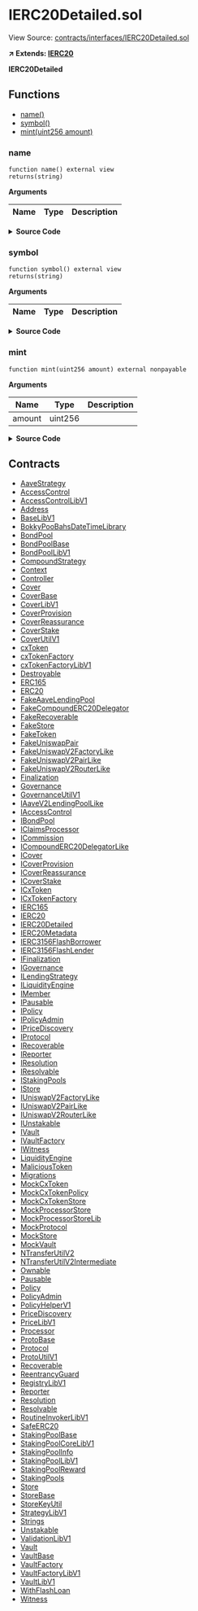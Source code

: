 # IERC20Detailed.sol

View Source: [contracts/interfaces/IERC20Detailed.sol](../contracts/interfaces/IERC20Detailed.sol)

**↗ Extends: [IERC20](IERC20.md)**

**IERC20Detailed**

## Functions

- [name()](#name)
- [symbol()](#symbol)
- [mint(uint256 amount)](#mint)

### name

```solidity
function name() external view
returns(string)
```

**Arguments**

| Name        | Type           | Description  |
| ------------- |------------- | -----|

<details>
	<summary><strong>Source Code</strong></summary>

```javascript
function name() external view returns (string memory);
```
</details>

### symbol

```solidity
function symbol() external view
returns(string)
```

**Arguments**

| Name        | Type           | Description  |
| ------------- |------------- | -----|

<details>
	<summary><strong>Source Code</strong></summary>

```javascript
function symbol() external view returns (string memory);
```
</details>

### mint

```solidity
function mint(uint256 amount) external nonpayable
```

**Arguments**

| Name        | Type           | Description  |
| ------------- |------------- | -----|
| amount | uint256 |  | 

<details>
	<summary><strong>Source Code</strong></summary>

```javascript
function mint(uint256 amount) external;
```
</details>

## Contracts

* [AaveStrategy](AaveStrategy.md)
* [AccessControl](AccessControl.md)
* [AccessControlLibV1](AccessControlLibV1.md)
* [Address](Address.md)
* [BaseLibV1](BaseLibV1.md)
* [BokkyPooBahsDateTimeLibrary](BokkyPooBahsDateTimeLibrary.md)
* [BondPool](BondPool.md)
* [BondPoolBase](BondPoolBase.md)
* [BondPoolLibV1](BondPoolLibV1.md)
* [CompoundStrategy](CompoundStrategy.md)
* [Context](Context.md)
* [Controller](Controller.md)
* [Cover](Cover.md)
* [CoverBase](CoverBase.md)
* [CoverLibV1](CoverLibV1.md)
* [CoverProvision](CoverProvision.md)
* [CoverReassurance](CoverReassurance.md)
* [CoverStake](CoverStake.md)
* [CoverUtilV1](CoverUtilV1.md)
* [cxToken](cxToken.md)
* [cxTokenFactory](cxTokenFactory.md)
* [cxTokenFactoryLibV1](cxTokenFactoryLibV1.md)
* [Destroyable](Destroyable.md)
* [ERC165](ERC165.md)
* [ERC20](ERC20.md)
* [FakeAaveLendingPool](FakeAaveLendingPool.md)
* [FakeCompoundERC20Delegator](FakeCompoundERC20Delegator.md)
* [FakeRecoverable](FakeRecoverable.md)
* [FakeStore](FakeStore.md)
* [FakeToken](FakeToken.md)
* [FakeUniswapPair](FakeUniswapPair.md)
* [FakeUniswapV2FactoryLike](FakeUniswapV2FactoryLike.md)
* [FakeUniswapV2PairLike](FakeUniswapV2PairLike.md)
* [FakeUniswapV2RouterLike](FakeUniswapV2RouterLike.md)
* [Finalization](Finalization.md)
* [Governance](Governance.md)
* [GovernanceUtilV1](GovernanceUtilV1.md)
* [IAaveV2LendingPoolLike](IAaveV2LendingPoolLike.md)
* [IAccessControl](IAccessControl.md)
* [IBondPool](IBondPool.md)
* [IClaimsProcessor](IClaimsProcessor.md)
* [ICommission](ICommission.md)
* [ICompoundERC20DelegatorLike](ICompoundERC20DelegatorLike.md)
* [ICover](ICover.md)
* [ICoverProvision](ICoverProvision.md)
* [ICoverReassurance](ICoverReassurance.md)
* [ICoverStake](ICoverStake.md)
* [ICxToken](ICxToken.md)
* [ICxTokenFactory](ICxTokenFactory.md)
* [IERC165](IERC165.md)
* [IERC20](IERC20.md)
* [IERC20Detailed](IERC20Detailed.md)
* [IERC20Metadata](IERC20Metadata.md)
* [IERC3156FlashBorrower](IERC3156FlashBorrower.md)
* [IERC3156FlashLender](IERC3156FlashLender.md)
* [IFinalization](IFinalization.md)
* [IGovernance](IGovernance.md)
* [ILendingStrategy](ILendingStrategy.md)
* [ILiquidityEngine](ILiquidityEngine.md)
* [IMember](IMember.md)
* [IPausable](IPausable.md)
* [IPolicy](IPolicy.md)
* [IPolicyAdmin](IPolicyAdmin.md)
* [IPriceDiscovery](IPriceDiscovery.md)
* [IProtocol](IProtocol.md)
* [IRecoverable](IRecoverable.md)
* [IReporter](IReporter.md)
* [IResolution](IResolution.md)
* [IResolvable](IResolvable.md)
* [IStakingPools](IStakingPools.md)
* [IStore](IStore.md)
* [IUniswapV2FactoryLike](IUniswapV2FactoryLike.md)
* [IUniswapV2PairLike](IUniswapV2PairLike.md)
* [IUniswapV2RouterLike](IUniswapV2RouterLike.md)
* [IUnstakable](IUnstakable.md)
* [IVault](IVault.md)
* [IVaultFactory](IVaultFactory.md)
* [IWitness](IWitness.md)
* [LiquidityEngine](LiquidityEngine.md)
* [MaliciousToken](MaliciousToken.md)
* [Migrations](Migrations.md)
* [MockCxToken](MockCxToken.md)
* [MockCxTokenPolicy](MockCxTokenPolicy.md)
* [MockCxTokenStore](MockCxTokenStore.md)
* [MockProcessorStore](MockProcessorStore.md)
* [MockProcessorStoreLib](MockProcessorStoreLib.md)
* [MockProtocol](MockProtocol.md)
* [MockStore](MockStore.md)
* [MockVault](MockVault.md)
* [NTransferUtilV2](NTransferUtilV2.md)
* [NTransferUtilV2Intermediate](NTransferUtilV2Intermediate.md)
* [Ownable](Ownable.md)
* [Pausable](Pausable.md)
* [Policy](Policy.md)
* [PolicyAdmin](PolicyAdmin.md)
* [PolicyHelperV1](PolicyHelperV1.md)
* [PriceDiscovery](PriceDiscovery.md)
* [PriceLibV1](PriceLibV1.md)
* [Processor](Processor.md)
* [ProtoBase](ProtoBase.md)
* [Protocol](Protocol.md)
* [ProtoUtilV1](ProtoUtilV1.md)
* [Recoverable](Recoverable.md)
* [ReentrancyGuard](ReentrancyGuard.md)
* [RegistryLibV1](RegistryLibV1.md)
* [Reporter](Reporter.md)
* [Resolution](Resolution.md)
* [Resolvable](Resolvable.md)
* [RoutineInvokerLibV1](RoutineInvokerLibV1.md)
* [SafeERC20](SafeERC20.md)
* [StakingPoolBase](StakingPoolBase.md)
* [StakingPoolCoreLibV1](StakingPoolCoreLibV1.md)
* [StakingPoolInfo](StakingPoolInfo.md)
* [StakingPoolLibV1](StakingPoolLibV1.md)
* [StakingPoolReward](StakingPoolReward.md)
* [StakingPools](StakingPools.md)
* [Store](Store.md)
* [StoreBase](StoreBase.md)
* [StoreKeyUtil](StoreKeyUtil.md)
* [StrategyLibV1](StrategyLibV1.md)
* [Strings](Strings.md)
* [Unstakable](Unstakable.md)
* [ValidationLibV1](ValidationLibV1.md)
* [Vault](Vault.md)
* [VaultBase](VaultBase.md)
* [VaultFactory](VaultFactory.md)
* [VaultFactoryLibV1](VaultFactoryLibV1.md)
* [VaultLibV1](VaultLibV1.md)
* [WithFlashLoan](WithFlashLoan.md)
* [Witness](Witness.md)
